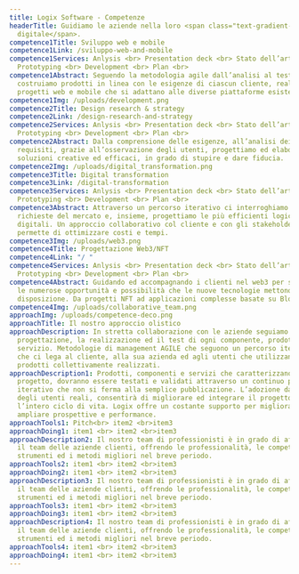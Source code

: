 ```yaml
---
title: Logix Software - Competenze
headerTitle: Guidiamo le aziende nella loro <span class="text-gradient-1">forma
  digitale</span>.
competence1Title: Sviluppo web e mobile
competence1Link: /sviluppo-web-and-mobile
competence1Services: Anlysis <br> Presentation deck <br> Stato dell’arte <br>
  Prototyping <br> Development <br> Plan <br>
competence1Abstract: Seguendo la metodologia agile dall’analisi al test
  costruiamo prodotti in linea con le esigenze di ciascun cliente, realizzando
  progetti web e mobile che si adattano alle diverse piattaforme esistenti.
competence1Img: /uploads/development.png
competence2Title: Design research & strategy
competence2Link: /design-research-and-strategy
competence2Services: Anlysis <br> Presentation deck <br> Stato dell’arte <br>
  Prototyping <br> Development <br> Plan <br>
competence2Abstract: Dalla comprensione delle esigenze, all’analisi dei
  requisiti, grazie all’osservazione degli utenti, progettiamo ed elaboriamo
  soluzioni creative ed efficaci, in grado di stupire e dare fiducia.
competence2Img: /uploads/digital_transformation.png
competence3Title: Digital transformation
competence3Link: /digital-transformation
competence3Services: Anlysis <br> Presentation deck <br> Stato dell’arte <br>
  Prototyping <br> Development <br> Plan <br>
competence3Abstract: Attraverso un percorso iterativo ci interroghiamo sulle
  richieste del mercato e, insieme, progettiamo le più efficienti logiche
  digitali. Un approccio collaborativo col cliente e con gli stakeholder che
  permette di ottimizzare costi e tempi.
competence3Img: /uploads/web3.png
competence4Title: Progettazione Web3/NFT
competence4Link: "/ "
competence4Services: Anlysis <br> Presentation deck <br> Stato dell’arte <br>
  Prototyping <br> Development <br> Plan <br>
competence4Abstract: Guidando ed accompagnando i clienti nel web3 per sfruttare
  le numerose opportunità e possibilità che le nuove tecnologie mettono a
  disposizione. Da progetti NFT ad applicazioni complesse basate su Blockchain.
competence4Img: /uploads/collaborative_team.png
approachImg: /uploads/competence-deco.png
approachTitle: Il nostro approccio olistico
approachDescription: In stretta collaborazione con le aziende seguiamo la
  progettazione, la realizzazione ed il test di ogni componente, prodotto e
  servizio. Metodologie di management AGILE che seguono un percorso iterativo
  che ci lega al cliente, alla sua azienda ed agli utenti che utilizzano i
  prodotti collettivamente realizzati.
approachDescription1: Prodotti, componenti e servizi che caratterizzano il
  progetto, dovranno essere testati e validati attraverso un continuo processo
  iterativo che non si ferma alla semplice pubblicazione. L’adozione da parte
  degli utenti reali, consentirà di migliorare ed integrare il progetto lungo
  l’intero ciclo di vita. Logix offre un costante supporto per migliorare ed
  ampliare prospettive e performance.
approachTools1: Pitch<br> item2 <br>item3
approachDoing1: item1 <br> item2 <br>item3
approachDescription2: Il nostro team di professionisti è in grado di affiancare
  il team delle aziende clienti, offrendo le professionalità, le competenze, gli
  strumenti ed i metodi migliori nel breve periodo.
approachTools2: item1 <br> item2 <br>item3
approachDoing2: item1 <br> item2 <br>item3
approachDescription3: Il nostro team di professionisti è in grado di affiancare
  il team delle aziende clienti, offrendo le professionalità, le competenze, gli
  strumenti ed i metodi migliori nel breve periodo.
approachTools3: item1 <br> item2 <br>item3
approachDoing3: item1 <br> item2 <br>item3
approachDescription4: Il nostro team di professionisti è in grado di affiancare
  il team delle aziende clienti, offrendo le professionalità, le competenze, gli
  strumenti ed i metodi migliori nel breve periodo.
approachTools4: item1 <br> item2 <br>item3
approachDoing4: item1 <br> item2 <br>item3
---
```

